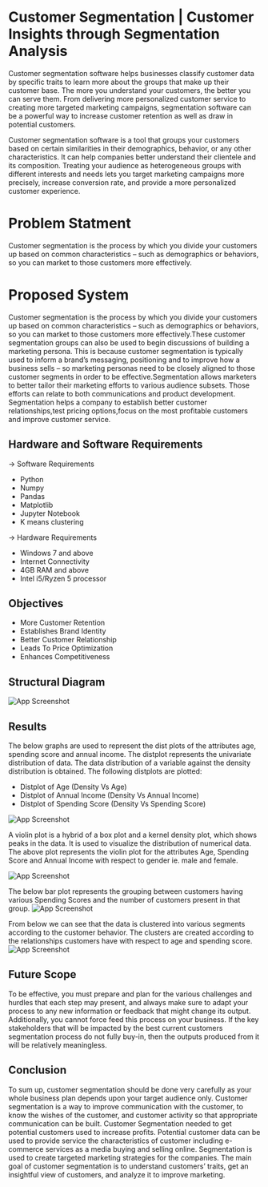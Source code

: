 # Customer Segmentation | Customer Insights through Segmentation Analysis

Customer segmentation software helps businesses classify customer data by specific traits to learn more about the groups that make up their customer base. The more you understand your customers, the better you can serve them. From delivering more personalized customer service to creating more targeted marketing campaigns, segmentation software can be a powerful way to increase customer retention as well as draw in potential customers.

Customer segmentation software is a tool that groups your customers based on certain similarities in their demographics, behavior, or any other characteristics. It can help companies better understand their clientele and its composition. Treating your audience as heterogeneous groups with different interests and needs lets you target marketing campaigns more precisely, increase conversion rate, and provide a more personalized customer experience.

# Problem Statment 

Customer segmentation is the process by which you divide your customers up based on common characteristics – such as demographics or behaviors, so you can market to those customers more effectively. 

# Proposed System 

Customer segmentation is the process by which you divide your customers up based on common characteristics – such as demographics or behaviors, so you can market to those customers more effectively.These customer segmentation groups can also be used to begin discussions of building a marketing persona. This is because customer segmentation is typically used to inform a brand’s messaging, positioning and to improve how a business sells – so marketing personas need to be closely aligned to those customer segments in order to be effective.Segmentation allows marketers to better tailor their marketing efforts to various audience subsets. Those efforts can relate to both communications and product development. Segmentation helps a company to establish better customer relationships,test pricing options,focus on the most profitable customers and improve customer service.

## Hardware and Software Requirements 

-> Software Requirements 
- Python 
- Numpy 
- Pandas 
- Matplotlib 
- Jupyter Notebook 
- K means clustering 

-> Hardware Requirements 
- Windows 7 and above 
- Internet Connectivity 
- 4GB RAM and above 
- Intel i5/Ryzen 5 processor 

## Objectives

- More Customer Retention
- Establishes Brand Identity
- Better Customer Relationship
- Leads To Price Optimization
- Enhances Competitiveness


## Structural Diagram

![App Screenshot](https://github.com/mansi-gohil/Customer-segmentation/assets/86056584/2cc08398-7b7c-4492-a315-18a888d530d3)

## Results 

The below graphs are used to represent the dist plots of the attributes age, spending score and annual income. The distplot represents the univariate distribution of data. The data distribution of a variable against the density distribution is obtained. The following distplots are plotted:
- Distplot of Age (Density Vs Age)
- Distplot of Annual Income (Density Vs Annual Income)
- Distplot of Spending Score (Density Vs Spending Score)

![App Screenshot](https://github.com/mansi-gohil/Customer-segmentation/assets/86056584/5027afbd-3db0-486a-ba98-8c06339987d4)

A violin plot is a hybrid of a box plot and a kernel density plot, which shows peaks in the data. It is used to visualize the distribution of numerical data. The above plot represents the violin plot for the attributes Age, Spending Score and Annual Income with respect to gender ie. male and female.

![App Screenshot](https://github.com/mansi-gohil/Customer-segmentation/assets/86056584/7682dbd8-ef30-4bb1-aa04-739bb1cc77fa)

The below bar plot represents the grouping between customers having various Spending Scores and the number of customers present in that group.
![App Screenshot](https://github.com/mansi-gohil/Customer-segmentation/assets/86056584/8cf7e397-b394-42f7-bdb4-8a9c83efa6d0)

From below we can see that the data is clustered into various segments according to the customer behavior. The clusters are created according to the relationships customers have with respect to age and spending score.
![App Screenshot](https://github.com/mansi-gohil/Customer-segmentation/assets/86056584/a7494375-edbb-4838-9500-2ccbff008169)


## Future Scope 

To be effective, you must prepare and plan for the various challenges and hurdles that each step may present, and always make sure to adapt your process to any new information or feedback that might change its output. Additionally, you cannot force feed this process on your business. If the key stakeholders that will be impacted by the best current customers segmentation process do not fully
buy-in, then the outputs produced from it will be relatively meaningless.

## Conclusion 

To sum up, customer segmentation should be done very carefully as your whole business plan depends upon your target audience only. Customer segmentation is a way to improve communication with the customer, to know the wishes of the customer, and customer activity so that appropriate communication can be built. Customer Segmentation needed to get potential customers used to increase profits. Potential customer data can be used to provide service the characteristics of customer including e-commerce services as a media buying and selling online. Segmentation is used to create targeted marketing strategies for the companies. The main goal of customer segmentation is to understand customers’ traits, get an insightful view of customers, and analyze it to improve marketing.

